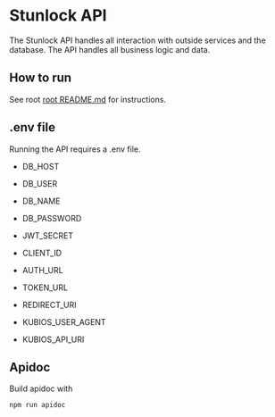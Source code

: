 # Stunlock API
The Stunlock API handles all interaction with outside services and the database. The API handles all business logic and data.

## How to run
See root [root README.md](../README.md) for instructions.

## .env file
Running the API requires a .env file.

- DB_HOST
- DB_USER
- DB_NAME
- DB_PASSWORD
- JWT_SECRET

- CLIENT_ID
- AUTH_URL
- TOKEN_URL
- REDIRECT_URI
- KUBIOS_USER_AGENT
- KUBIOS_API_URI

## Apidoc 
Build apidoc with

```shell
npm run apidoc
```

